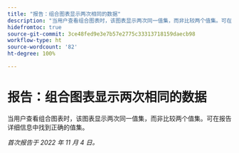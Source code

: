 ```yaml
---
title: "报告：组合图表显示两次相同的数据"
description: "当用户查看组合图表时，该图表显示两次同一值集，而非比较两个值集。可在报告详细信息中找到正确的值集。"
hidefromtoc: true
source-git-commit: 3ce48fed9e3e7b57e2775c33313718159daecb98
workflow-type: ht
source-wordcount: '82'
ht-degree: 100%

---
```



# 报告：组合图表显示两次相同的数据

当用户查看组合图表时，该图表显示两次同一值集，而非比较两个值集。可在报告详细信息中找到正确的值集。

_首次报告于 2022 年 11 月 4 日。_

